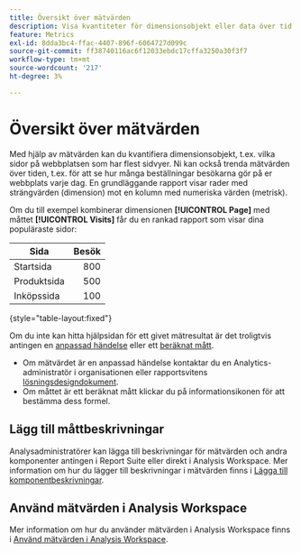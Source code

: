 ```yaml
---
title: Översikt över mätvärden
description: Visa kvantiteter för dimensionsobjekt eller data över tid.
feature: Metrics
exl-id: 8dda3bc4-ffac-4407-896f-6064727d099c
source-git-commit: ff38740116ac6f12033ebdc17cffa3250a30f3f7
workflow-type: tm+mt
source-wordcount: '217'
ht-degree: 3%

---
```


# Översikt över mätvärden

Med hjälp av mätvärden kan du kvantifiera dimensionsobjekt, t.ex. vilka sidor på webbplatsen som har flest sidvyer. Ni kan också trenda mätvärden över tiden, t.ex. för att se hur många beställningar besökarna gör på er webbplats varje dag. En grundläggande rapport visar rader med strängvärden (dimension) mot en kolumn med numeriska värden (metrisk).

Om du till exempel kombinerar dimensionen **[!UICONTROL Page]** med måttet **[!UICONTROL Visits]** får du en rankad rapport som visar dina populäraste sidor:

| Sida | Besök |
| --- | ---: |
| Startsida | 800 |
| Produktsida | 500 |
| Inköpssida | 100 |

{style="table-layout:fixed"}

Om du inte kan hitta hjälpsidan för ett givet mätresultat är det troligtvis antingen en [anpassad händelse](custom-events.md) eller ett [beräknat mått](../c-calcmetrics/cm-overview.md).

* Om mätvärdet är en anpassad händelse kontaktar du en Analytics-administratör i organisationen eller rapportsvitens [lösningsdesigndokument](/help/implement/prepare/solution-design.md).
* Om måttet är ett beräknat mått klickar du på informationsikonen för att bestämma dess formel.

## Lägg till måttbeskrivningar

Analysadministratörer kan lägga till beskrivningar för mätvärden och andra komponenter antingen i Report Suite eller direkt i Analysis Workspace. Mer information om hur du lägger till beskrivningar i mätvärden finns i [Lägga till komponentbeskrivningar](/help/analyze/analysis-workspace/components/add-component-descriptions.md).

## Använd mätvärden i Analysis Workspace

Mer information om hur du använder mätvärden i Analysis Workspace finns i [Använd mätvärden i Analysis Workspace](/help/analyze/analysis-workspace/components/apply-create-metrics.md).
